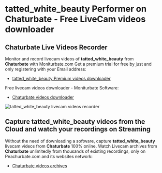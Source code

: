 # tatted_white_beauty Performer on Chaturbate - Free LiveCam videos downloader

## Chaturbate Live Videos Recorder

Monitor and record livecam videos of **tatted_white_beauty** from **Chaturbate** with Moniturbate.com
Get a premium trial for free by just and only registering with your Email address:
* [tatted_white_beauty Premium videos downloader](https://moniturbate.com/request-demo-licence-key.html)

Free livecam videos downloader - Moniturbate Software:
* [Chaturbate videos downloader](https://moniturbate.com/moniturbate-download-software.html)

![tatted_white_beauty livecam videos recorder](https://peachurnet.com/templates/moniturbate-software.png)


## Capture tatted_white_beauty videos from the Cloud and watch your recordings on Streaming

Without the need of downloading a software, capture **tatted_white_beauty** livecam videos from **Chaturbate** 100% online.
Watch Livecam archives from **Chaturbate** unlimitedly from thousands of existing recordings, only on Peachurbate.com and its websites network:
* [Chaturbate videos archives](https://peachurnet.com/)